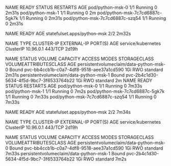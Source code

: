 NAME                              READY   STATUS    RESTARTS   AGE
pod/python-msk-0                  1/1     Running   0          2m31s
pod/python-msk-1                  1/1     Running   0          2m
pod/python-msk-7c7cd6887c-5gk7k   1/1     Running   0          2m31s
pod/python-msk-7c7cd6887c-szq54   1/1     Running   0          2m31s

NAME                          READY   AGE
statefulset.apps/python-msk   2/2     2m32s

NAME                 TYPE        CLUSTER-IP   EXTERNAL-IP   PORT(S)   AGE
service/kubernetes   ClusterIP   10.96.0.1    <none>        443/TCP   2d19h

NAME                                      STATUS   VOLUME                                     CAPACITY   ACCESS MODES   STORAGECLASS   VOLUMEATTRIBUTESCLASS   AGE
persistentvolumeclaim/data-python-msk-0   Bound    pvc-bb4ccb1b-c0a7-4df8-9518-aee37a1cd590   1Gi        RWO            standard       <unset>                 2m31s
persistentvolumeclaim/data-python-msk-1   Bound    pvc-2b4c1d30-5634-4f5d-9bc7-3f6533764b22   1Gi        RWO            standard       <unset>                 2m
NAME                              READY   STATUS    RESTARTS   AGE
pod/python-msk-0                  1/1     Running   0          7m33s
pod/python-msk-1                  1/1     Running   0          7m2s
pod/python-msk-7c7cd6887c-5gk7k   1/1     Running   0          7m33s
pod/python-msk-7c7cd6887c-szq54   1/1     Running   0          7m33s

NAME                          READY   AGE
statefulset.apps/python-msk   2/2     7m34s

NAME                 TYPE        CLUSTER-IP   EXTERNAL-IP   PORT(S)   AGE
service/kubernetes   ClusterIP   10.96.0.1    <none>        443/TCP   2d19h

NAME                                      STATUS   VOLUME                                     CAPACITY   ACCESS MODES   STORAGECLASS   VOLUMEATTRIBUTESCLASS   AGE
persistentvolumeclaim/data-python-msk-0   Bound    pvc-bb4ccb1b-c0a7-4df8-9518-aee37a1cd590   1Gi        RWO            standard       <unset>                 7m33s
persistentvolumeclaim/data-python-msk-1   Bound    pvc-2b4c1d30-5634-4f5d-9bc7-3f6533764b22   1Gi        RWO            standard       <unset>                 7m2s
